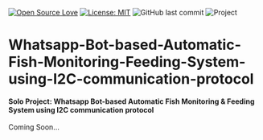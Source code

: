 [![Open Source Love](https://badges.frapsoft.com/os/v1/open-source.svg?style=flat)](https://github.com/ellerbrock/open-source-badges/)
[![License: MIT](https://img.shields.io/badge/License-MIT-blue.svg?logo=github&color=%23F7DF1E)](https://opensource.org/licenses/MIT)
![GitHub last commit](https://img.shields.io/github/last-commit/devancakra/Whatsapp-Bot-based-Automatic-Fish-Monitoring-Feeding-System-using-I2C-communication-protocol)
![Project](https://img.shields.io/badge/Project-Internet%20of%20Things-light.svg?style=flat&logo=arduino&logoColor=white&color=%23F7DF1E)

# Whatsapp-Bot-based-Automatic-Fish-Monitoring-Feeding-System-using-I2C-communication-protocol
<strong>Solo Project: Whatsapp Bot-based Automatic Fish Monitoring & Feeding System using I2C communication protocol</strong><br><br>
Coming Soon...
